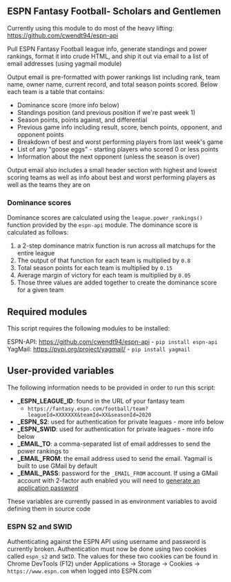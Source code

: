 ## ESPN Fantasy Football- Scholars and Gentlemen

Currently using this module to do most of the heavy lifting: https://github.com/cwendt94/espn-api

Pull ESPN Fantasy Football league info, generate standings and power rankings, format it into crude HTML, and ship it out via email to a list of email addresses (using yagmail module)

Output email is pre-formatted with power rankings list including rank, team name, owner name, current record, and total season points scored. Below each team is a table that contains:
- Dominance score (more info below)
- Standings position (and previous position if we're past week 1)
- Season points, points against, and differential
- Previous game info including result, score, bench points, opponent, and opponent points
- Breakdown of best and worst performing players from last week's game
- List of any "goose eggs" - starting players who scored 0 or less points
- Information about the next opponent (unless the season is over)

Output email also includes a small header section with highest and lowest scoring teams as well as info about best and worst performing players as well as the teams they are on

### Dominance scores

Dominance scores are calculated using the `league.power_rankings()` function provided by the `espn-api` module. The dominance score is calculated as follows:
1. a 2-step dominance matrix function is run across all matchups for the entire league
2. The output of that function for each team is multiplied by `0.8`
3. Total season points for each team is multiplied by `0.15`
4. Average margin of victory for each team is multiplied by `0.05`
5. Those three values are added together to create the dominance score for a given team

## Required modules

This script requires the following modules to be installed:

ESPN-API: https://github.com/cwendt94/espn-api - `pip install espn-api`  
YagMail: https://pypi.org/project/yagmail/ - `pip install yagmail`

## User-provided variables

The following information needs to be provided in order to run this script:
- **_ESPN_LEAGUE_ID**: found in the URL of your fantasy team
    - `https://fantasy.espn.com/football/team?leagueId=XXXXXXX&teamId=XX&seasonId=2020`
- **_ESPN_S2**: used for authentication for private leagues - more info below
- **_ESPN_SWID**: used for authentication for private leagues - more info below
- **_EMAIL_TO**: a comma-separated list of email addresses to send the power rankings to
- **_EMAIL_FROM**: the email address used to send the email. Yagmail is built to use GMail by default
- **_EMAIL_PASS**: password for the `_EMAIL_FROM` account. If using a GMail account with 2-factor auth enabled you will need to [generate an application password](https://support.google.com/accounts/answer/185833?hl=en)

These variables are currently passed in as environment variables to avoid defining them in source code

### ESPN S2 and SWID

Authenticating against the ESPN API using username and password is currently broken. Authentication must now be done using two cookies called `espn_s2` and `SWID`. The values for these two cookies can be found in Chrome DevTools (F12) under Applications -> Storage -> Cookies -> `https://www.espn.com` when logged into ESPN.com
